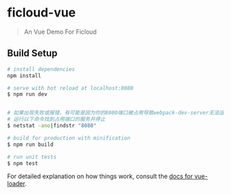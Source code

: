 # ficloud-vue

> An Vue Demo For Ficloud

## Build Setup

``` bash
# install dependencies
npm install

# serve with hot reload at localhost:8080
$ npm run dev


# 如果出现失败或报错，有可能是因为你的8080端口被占用导致webpack-dev-server无法运行
# 运行以下命令找到占用端口的服务并停止
$ netstat -ano|findstr "8080"

# build for production with minification
$ npm run build

# run unit tests
$ npm test
```

For detailed explanation on how things work, consult the [docs for vue-loader](http://vuejs.github.io/vue-loader).
